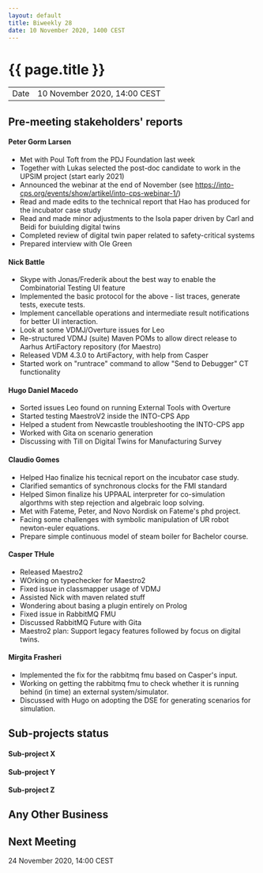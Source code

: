 ```yaml
---
layout: default
title: Biweekly 28
date: 10 November 2020, 1400 CEST
---
```


<script src="https://code.jquery.com/jquery-1.11.1.min.js">
</script>
<script src="/javascripts/edit.js"></script>
<script>setEditButonNm();</script>

# {{ page.title }}

|||
|---|---|
| Date | 10 November 2020, 14:00 CEST |


## Pre-meeting stakeholders' reports

<!-- Please keep in mind that the minutes are publicly available.-->

#### Peter Gorm Larsen
* Met with Poul Toft from the PDJ Foundation last week
* Together with Lukas selected the post-doc candidate to work in the UPSIM project (start early 2021)
* Announced the webinar at the end of November (see https://into-cps.org/events/show/artikel/into-cps-webinar-1/)
* Read and made edits to the technical report that Hao has produced for the incubator case study
* Read and made minor adjustments to the Isola paper driven by Carl and Beidi for buiulding digital twins
* Completed review of digital twin paper related to safety-critical systems
* Prepared interview with Ole Green

#### Nick Battle
* Skype with Jonas/Frederik about the best way to enable the Combinatorial Testing UI feature
* Implemented the basic protocol for the above - list traces, generate tests, execute tests.
* Implement cancellable operations and intermediate result notifications for better UI interaction.
* Look at some VDMJ/Overture issues for Leo
* Re-structured VDMJ (suite) Maven POMs to allow direct release to Aarhus ArtiFactory repository (for Maestro)
* Released VDM 4.3.0 to ArtiFactory, with help from Casper
* Started work on "runtrace" command to allow "Send to Debugger" CT functionality

#### Hugo Daniel Macedo
* Sorted issues Leo found on running External Tools with Overture
* Started testing MaestroV2 inside the INTO-CPS App
* Helped a student from Newcastle troubleshooting the INTO-CPS app
* Worked with Gita on scenario generation
* Discussing with Till on Digital Twins for Manufacturing Survey

#### Claudio Gomes
* Helped Hao finalize his tecnical report on the incubator case study.
* Clarified semantics of synchronous clocks for the FMI standard
* Helped Simon finalize his UPPAAL interpreter for co-simulation algorthms with step rejection and algebraic loop solving.
* Met with Fateme, Peter, and Novo Nordisk on Fateme's phd project.
* Facing some challenges with symbolic manipulation of UR robot newton-euler equations.
* Prepare simple continuous model of steam boiler for Bachelor course.

#### Casper THule
* Released Maestro2
* WOrking on typechecker for Maestro2
* Fixed issue in classmapper usage of VDMJ
* Assisted Nick with maven related stuff
* Wondering about basing a plugin entirely on Prolog
* Fixed issue in RabbitMQ FMU
* Discussed RabbitMQ Future with Gita
* Maestro2 plan: Support legacy features followed by focus on digital twins.

#### Mirgita Frasheri
* Implemented the fix for the rabbitmq fmu based on Casper's input.
* Working on getting the rabbitmq fmu to check whether it is running behind (in time) an external system/simulator.
* Discussed with Hugo on adopting the DSE for generating scenarios for simulation.

## Sub-projects status


#### Sub-project X

#### Sub-project Y

#### Sub-project Z

##  Any Other Business

Next Meeting
------------

24 November 2020, 14:00 CEST


<div id="edit_page_div"></div>
